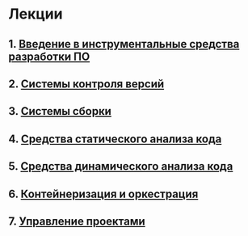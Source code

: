 # Лекции
## 1. [Введение в инструментальные средства разработки ПО](./docs/L1.md)
## 2. [Системы контроля версий](./docs/L2.md)
## 3. [Системы сборки](./docs/L3.md)
## 4. [Средства статического анализа кода](./docs/L4.md)
## 5. [Средства динамического анализа кода](./docs/L5.md)
## 6. [Контейнеризация и оркестрация](./docs/L6.md)
## 7. [Управление проектами](./docs/L7.md)

